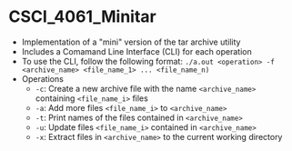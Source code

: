 # CSCI_4061_Minitar
- Implementation of a "mini" version of the tar archive utility
- Includes a Comamand Line Interface (CLI) for each operation
- To use the CLI, follow the following format: `./a.out <operation> -f <archive_name> <file_name_1> ... <file_name_n)`
- Operations                                                                                                                     
  - `-c`: Create a new archive file with the name `<archive_name>` containing `<file_name_i>` files
  - `-a`: Add more files `<file_name_i>` to `<archive_name>`
  - `-t`: Print names of the files contained in `<archive_name>`
  - `-u`: Update files `<file_name_i>` contained in `<archive_name>`
  - `-x`: Extract files in `<archive_name>` to the current working directory
